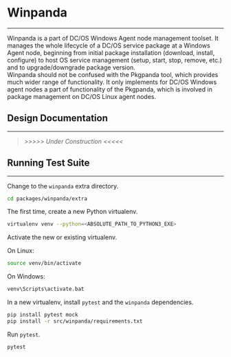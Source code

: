 # Winpanda 

-------------------------------------------------------------------------------
  Winpanda is a part of DC/OS Windows Agent node management toolset. It manages
the whole lifecycle of a DC/OS service package at a Windows Agent node,
beginning from initial package installation (download, install, configure) to
host OS service management (setup, start, stop, remove, etc.) and to
upgrade/downgrade package version.  
  Winpanda should not be confused with the Pkgpanda tool, which provides much
wider range of functionality. It only implements for DC/OS Windows agent nodes
a part of functionality of the Pkgpanda, which is involved in package
management on DC/OS Linux agent nodes.



## Design Documentation

-------------------------------------------------------------------------------
>_>>>>> Under Construction <<<<<_



## Running Test Suite

-------------------------------------------------------------------------------

Change to the `winpanda` extra directory.
```sh
cd packages/winpanda/extra
```

The first time, create a new Python virtualenv.
```sh
virtualenv venv --python=<ABSOLUTE_PATH_TO_PYTHON3_EXE>
```

Activate the new or existing virtualenv.

On Linux:
```sh
source venv/bin/activate
```
On Windows:
```bat
venv\Scripts\activate.bat
```

In a new virtualenv, install `pytest` and the `winpanda` dependencies.
```sh
pip install pytest mock
pip install -r src/winpanda/requirements.txt
``` 

Run `pytest`.
```sh
pytest
```
